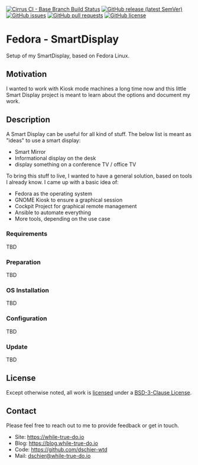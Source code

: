 <!--
reference: https://www.makeareadme.com/
reference: https://commonmark.org/
-->

[![Cirrus CI - Base Branch Build Status](https://img.shields.io/cirrus/github/dschier-wtd/fedora-smartdisplay?logo=Cirrus-ci)](https://cirrus-ci.com/github/dschier-wtd/fedora-smartdisplay)
[![GitHub release (latest SemVer)](https://img.shields.io/github/v/release/dschier-wtd/fedora-smartdisplay?logo=GitHub&label=Release&sort=semver)](https://github.com/dschier-wtd/fedora-smartdisplay/releases)
[![GitHub issues](https://img.shields.io/github/issues/dschier-wtd/fedora-smartdisplay)](https://github.com/dschier-wtd/fedora-smartdisplay/issues)
[![GitHub pull requests](https://img.shields.io/github/issues-pr/dschier-wtd/fedora-smartdisplay)](https://github.com/dschier-wtd/fedora-smartdisplay/pulls)
[![GitHub license](https://img.shields.io/github/license/dschier-wtd/fedora-smartdisplay)](https://github.com/dschier-wtd/fedora-smartdisplay/blob/main/LICENSE)

# Fedora - SmartDisplay

Setup of my SmartDisplay, based on Fedora Linux.

## Motivation

I wanted to work with Kiosk mode machines a long time now and this little
Smart Display project is meant to learn about the options and document my work.

## Description

A Smart Display can be useful for all kind of stuff. The below list is meant
as "ideas" to use a smart display:

- Smart Mirror
- Informational display on the desk
- display something on a conference TV / office TV

To bring this stuff to live, I wanted to have a general solution, based on
tools I already know. I came up with a basic idea of:

- Fedora as the operating system
- GNOME Kiosk to ensure a graphical session
- Cockpit Project for graphical remote management
- Ansible to automate everything
- More tools, depending on the use case

### Requirements

TBD

### Preparation

TBD

### OS Installation

TBD

### Configuration

TBD

### Update

TBD

## License

Except otherwise noted, all work is [licensed](LICENSE) under a
[BSD-3-Clause License](https://opensource.org/licenses/BSD-3-Clause).

## Contact

Please feel free to reach out to me to provide feedback or get in touch.

- Site: <https://while-true-do.io>
- Blog: <https://blog.while-true-do.io>
- Code: <https://github.com/dschier-wtd>
- Mail: [dschier@while-true-do.io](mailto:dschier@while-true-do.io)
